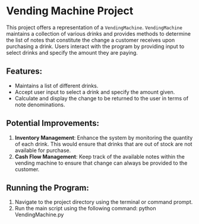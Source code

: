 # Vending Machine Project

This project offers a representation of a `VendingMachine`. `VendingMachine` maintains a collection of various drinks and provides methods to determine the list of notes that constitute the change a customer receives upon purchasing a drink. Users interact with the program by providing input to select drinks and specify the amount they are paying.

## Features:
- Maintains a list of different drinks.
- Accept user input to select a drink and specify the amount given.
- Calculate and display the change to be returned to the user in terms of note denominations.

## Potential Improvements:

1. **Inventory Management**: Enhance the system by monitoring the quantity of each drink. This would ensure that drinks that are out of stock are not available for purchase.
2. **Cash Flow Management**: Keep track of the available notes within the vending machine to ensure that change can always be provided to the customer.

## Running the Program:
1. Navigate to the project directory using the terminal or command prompt.
2. Run the main script using the following command: python VendingMachine.py